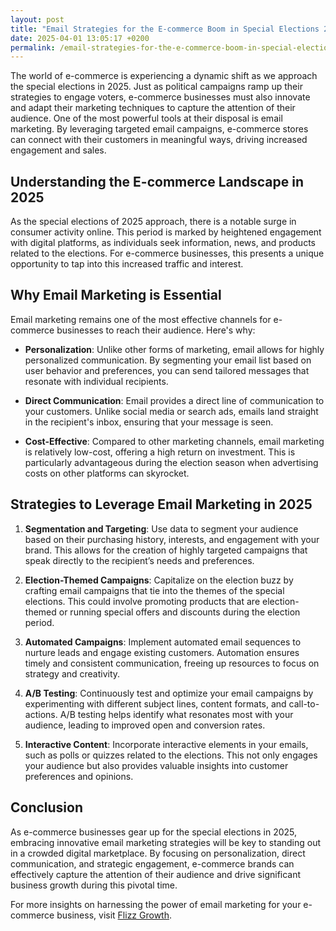 ```yaml
---
layout: post
title: "Email Strategies for the E-commerce Boom in Special Elections 2025"
date: 2025-04-01 13:05:17 +0200
permalink: /email-strategies-for-the-e-commerce-boom-in-special-elections-2025/
---
```



The world of e-commerce is experiencing a dynamic shift as we approach the special elections in 2025. Just as political campaigns ramp up their strategies to engage voters, e-commerce businesses must also innovate and adapt their marketing techniques to capture the attention of their audience. One of the most powerful tools at their disposal is email marketing. By leveraging targeted email campaigns, e-commerce stores can connect with their customers in meaningful ways, driving increased engagement and sales.

## Understanding the E-commerce Landscape in 2025

As the special elections of 2025 approach, there is a notable surge in consumer activity online. This period is marked by heightened engagement with digital platforms, as individuals seek information, news, and products related to the elections. For e-commerce businesses, this presents a unique opportunity to tap into this increased traffic and interest.

## Why Email Marketing is Essential

Email marketing remains one of the most effective channels for e-commerce businesses to reach their audience. Here's why:

- **Personalization**: Unlike other forms of marketing, email allows for highly personalized communication. By segmenting your email list based on user behavior and preferences, you can send tailored messages that resonate with individual recipients.

- **Direct Communication**: Email provides a direct line of communication to your customers. Unlike social media or search ads, emails land straight in the recipient's inbox, ensuring that your message is seen.

- **Cost-Effective**: Compared to other marketing channels, email marketing is relatively low-cost, offering a high return on investment. This is particularly advantageous during the election season when advertising costs on other platforms can skyrocket.

## Strategies to Leverage Email Marketing in 2025

1. **Segmentation and Targeting**: Use data to segment your audience based on their purchasing history, interests, and engagement with your brand. This allows for the creation of highly targeted campaigns that speak directly to the recipient’s needs and preferences.

2. **Election-Themed Campaigns**: Capitalize on the election buzz by crafting email campaigns that tie into the themes of the special elections. This could involve promoting products that are election-themed or running special offers and discounts during the election period.

3. **Automated Campaigns**: Implement automated email sequences to nurture leads and engage existing customers. Automation ensures timely and consistent communication, freeing up resources to focus on strategy and creativity.

4. **A/B Testing**: Continuously test and optimize your email campaigns by experimenting with different subject lines, content formats, and call-to-actions. A/B testing helps identify what resonates most with your audience, leading to improved open and conversion rates.

5. **Interactive Content**: Incorporate interactive elements in your emails, such as polls or quizzes related to the elections. This not only engages your audience but also provides valuable insights into customer preferences and opinions.

## Conclusion

As e-commerce businesses gear up for the special elections in 2025, embracing innovative email marketing strategies will be key to standing out in a crowded digital marketplace. By focusing on personalization, direct communication, and strategic engagement, e-commerce brands can effectively capture the attention of their audience and drive significant business growth during this pivotal time.

For more insights on harnessing the power of email marketing for your e-commerce business, visit [Flizz Growth](https://flizzgrowth.com).